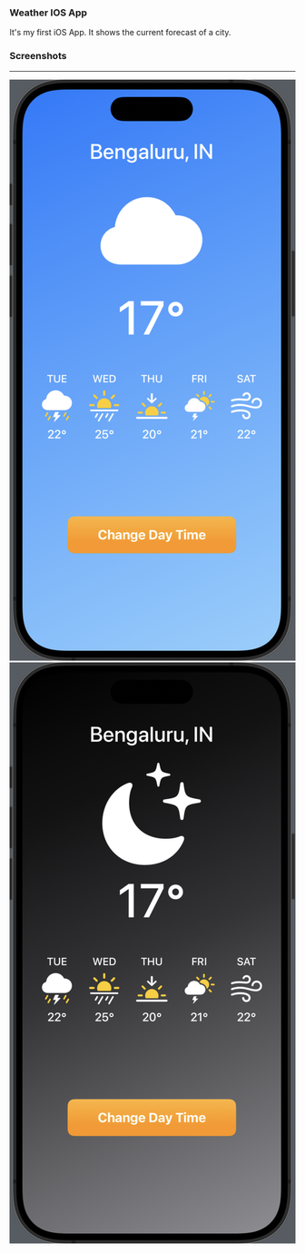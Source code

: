 ### Weather IOS App

It's my first iOS App.
It shows the current forecast of a city.

### Screenshots 
********************
![Day time](./screenshots/Screenshot_day.png)
![Night time](./screenshots/Screenshot_night.png)

